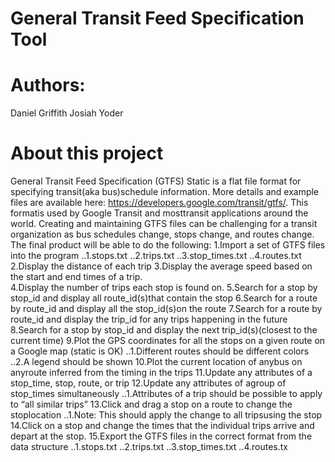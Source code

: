 # General Transit Feed Specification Tool

# Authors:
Daniel Griffith
Josiah Yoder

# About this project
General Transit Feed Specification (GTFS) Static is a flat file format for specifying transit(aka bus)schedule information.  More details and example files are available here: https://developers.google.com/transit/gtfs/.  This formatis used by Google Transit and mosttransit applications around the world.  Creating and maintaining GTFS files can be challenging for a transit organization as bus schedules change, stops change, and routes change. The final product will be able to do the following:
1.Import a set of GTFS files into the program 
    ..1.stops.txt
    ..2.trips.txt
    ..3.stop_times.txt
    ..4.routes.txt
2.Display the distance of each trip
3.Display the average speed based on the start and end times of a trip.  
4.Display the number of trips each stop is found on.
5.Search for a stop by stop_id and display all route_id(s)that contain the stop
6.Search for a route by route_id and display all the stop_id(s)on the route
7.Search for a route by route_id and display the trip_id for any trips happening in the future
8.Search for a stop by stop_id and display the next trip_id(s)(closest to the current time)
9.Plot the GPS coordinates for all the stops on a given route on a Google map (static is OK)
    ..1.Different routes should be different colors
    ..2.A legend should be shown
10.Plot the current location of anybus on anyroute inferred from the timing in the trips
11.Update any attributes of a stop_time, stop, route, or trip
12.Update any attributes of agroup of stop_times simultaneously
    ..1.Attributes of a trip should be possible to apply to “all similar trips”
13.Click and drag a stop on a route to change the stoplocation
    ..1.Note: This should apply the change to all tripsusing the stop
14.Click on a stop and change the times that the individual trips arrive and depart at the stop.
15.Export the GTFS files in the correct format from the data structure
    ..1.stops.txt
    ..2.trips.txt
    ..3.stop_times.txt
    ..4.routes.tx
